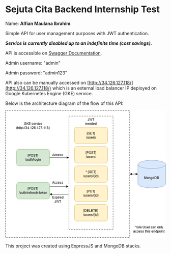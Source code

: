 # Sejuta Cita Backend Internship Test

Name: **Alfian Maulana Ibrahim**.<br />

Simple API for user management purposes with JWT authentication.<br />

***Service is currently disabled up to an indefinite time (cost savings).***<br />

API is accessible on [Swagger Documentation](https://app.swaggerhub.com/apis-docs/alfinm01/sejutacita-be-test/1.0.0).<br />

Admin username: "admin"<br />

Admin password: "admin123"<br />

API also can be manually accessed on [http://34.126.127.118/](http://34.126.127.118/) which is an external load balancer IP deployed on Google Kubernetes Engine (GKE) service.<br />

Below is the architecture diagram of the flow of this API:<br />

![Architecture Diagram](api-flow.jpg)<br />

This project was created using ExpressJS and MongoDB stacks.
